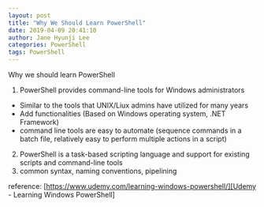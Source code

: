 ```yaml
---
layout: post
title: "Why We Should Learn PowerShell"
date: 2019-04-09 20:41:10
author: Jane Hyunji Lee
categories: PowerShell
tags: PowerShell
---
```


Why we should learn PowerShell
1. PowerShell provides command-line tools for Windows administrators
- Similar to the tools that UNIX/Liux admins have utilized for many years
- Add functionalities (Based on Windows operating system, .NET Framework)
- command line tools are easy to automate (sequence commands in a batch file, relatively easy to perform multiple actions in a script)
2. PowerShell is a task-based scripting language and support for existing scripts and command-line tools
3. common syntax, naming conventions, pipelining
  
    
reference: [https://www.udemy.com/learning-windows-powershell/][Udemy - Learning Windows PowerShell]

[Udemy - Learning Windows PowerShell]:         https://www.udemy.com/learning-windows-powershell/